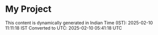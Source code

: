 # My Project

This content is dynamically generated in Indian Time (IST): 2025-02-10 11:11:18 IST
Converted to UTC: 2025-02-10 05:41:18 UTC
